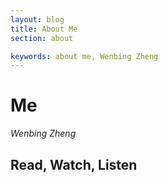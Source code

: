 ```yaml
---
layout: blog
title: About Me 
section: about

keywords: about me, Wenbing Zheng
---
```


<h1>
Me
</h1>

<div id="me">
  <address class="vcard">
    <span class="fn">Wenbing Zheng</span>
  </address>
</div>

<h2>
Read, Watch, Listen
</h2>

<div id="douban">
</div>

<script type="text/javascript">
//<![CDATA[
Do('assets/js/about.js');
//]]>
</script>
